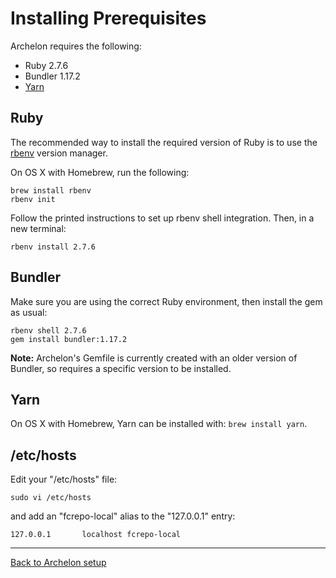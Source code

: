 # Installing Prerequisites

Archelon requires the following:

* Ruby 2.7.6
* Bundler 1.17.2
* [Yarn](https://yarnpkg.com/)

## Ruby

The recommended way to install the required version of Ruby is to use
the [rbenv] version manager.

On OS X with Homebrew, run the following:

```
brew install rbenv
rbenv init
```

Follow the printed instructions to set up rbenv shell integration. Then, in a
new terminal:

```
rbenv install 2.7.6
```

## Bundler

Make sure you are using the correct Ruby environment, then install the gem as
usual:

```
rbenv shell 2.7.6
gem install bundler:1.17.2
```

**Note:** Archelon's Gemfile is currently created with an older version of
Bundler, so requires a specific version to be installed.

## Yarn

On OS X with Homebrew, Yarn can be installed with: `brew install yarn`.

## /etc/hosts

Edit your "/etc/hosts" file:

```
sudo vi /etc/hosts
```

and add an "fcrepo-local" alias to the "127.0.0.1" entry:

```
127.0.0.1       localhost fcrepo-local
```

---

[Back to Archelon setup](../README.md#setup)

[rbenv]: https://github.com/rbenv/rbenv